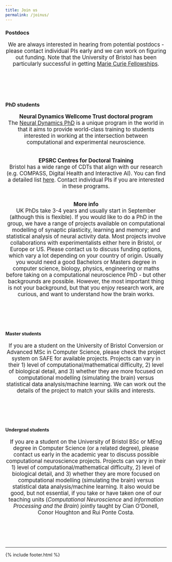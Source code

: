 ```yaml
---
title: Join us
permalink: /joinus/
---
```




### Postdocs
<header class="masthead text-justify" style="font-size:120%">
We are always interested in hearing from potential postdocs - please contact individual PIs early and we can work on figuring out funding.
Note that the University of Bristol has been particularly successful in getting <a href="https://www.bristol.ac.uk/red/development/international/mariecurie/mariecuriefellows/" target="_blank">Marie Curie Fellowships</a>.</header>
<br>

### PhD students

<header class="masthead text-justify" style="font-size:120%">

<b>Neural Dynamics Wellcome Trust doctoral program</b><br>
The <a href="https://www.bristol.ac.uk/neural-dynamics/" target="_blank">Neural Dynamics PhD</a> is a unique program in the world in that it aims to provide world-class training to students interested in working at the intersection between computational and experimental neuroscience.<br><br>

<b>EPSRC Centres for Doctoral Training</b><br>
Bristol has a wide range of CDTs that align with our research (e.g. COMPASS, Digital Health and Interactive AI). You can find a detailed list <a href="http://www.bristol.ac.uk/doctoral-college/doctoral-training-centres/" target="_blank">here</a>. Contact individual PIs if you are interested in these programs.<br><br>

<b>More info</b><br>
UK PhDs take 3-4 years and usually start in September (although this is flexible). If you would like to do a PhD in the group, we have a range of projects available on computational modelling of synaptic plasticity, learning and memory; and statistical analysis of neural activity data. Most projects involve collaborations with experimentalists either here in Bristol, or Europe or US. Please contact us to discuss funding options, which vary a lot depending on your country of origin. Usually you would need a good Bachelors or Masters degree in computer science, biology, physics, engineering or maths before taking on a computational neuroscience PhD - but other backgrounds are possible. However, the most important thing is not your background, but that you enjoy research work, are curious, and want to understand how the brain works.</header>
<br>

#### Master students
<header class="masthead text-justify" style="font-size:120%">
If you are a student on the University of Bristol Conversion or Advanced MSc in Computer Science, please check the project system on SAFE for available projects. Projects can vary in their 1) level of computational/mathematical difficulty, 2) level of biological detail, and 3) whether they are more focused on computational modelling (simulating the brain) versus statistical data analysis/machine learning. We can work out the details of the project to match your skills and interests.</header>
<br>

#### Undergrad students
<header class="masthead text-justify" style="font-size:120%">
If you are a student on the University of Bristol BSc or MEng degree in Computer Science (or a related degree), please contact us early in the academic year to discuss possible computational neuroscience projects. Projects can vary in their 1) level of computational/mathematical difficulty, 2) level of biological detail, and 3) whether they are more focused on computational modelling (simulating the brain) versus statistical data analysis/machine learning. It also would be good, but not essential, if you take or have taken one of our teaching units (<i>Computational Neuroscience</i> and <i>Information Processing and the Brain</i>) jointly taught by Cian O'Donell, Conor Houghton and Rui Ponte Costa.</header>
<br>


<hr>
{% include footer.html %}
